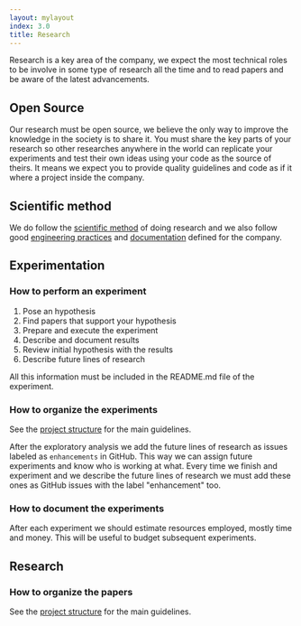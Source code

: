 ```yaml
---
layout: mylayout
index: 3.0
title: Research
---
```


Research is a key area of the company, we expect the most technical roles to be involve in some type of research all the time and to read papers and be aware of the latest advancements.

## Open Source

Our research must be open source, we believe the only way to improve the knowledge in the society is to share it. You must share the key parts of your research so other researches anywhere in the world can replicate your experiments and test their own ideas using your code as the source of theirs. It means we expect you to provide quality guidelines and code as if it where a project inside the company.

## Scientific method

We do follow the [scientific method](https://en.wikipedia.org/wiki/Scientific_method) of doing research and we also follow good [engineering practices](/4-3-developing) and [documentation](/4-2-documentation#project-structure) defined for the company.

## Experimentation

### How to perform an experiment

1. Pose an hypothesis
1. Find papers that support your hypothesis
1. Prepare and execute the experiment
1. Describe and document results
1. Review initial hypothesis with the results
1. Describe future lines of research

All this information must be included in the README.md file of the experiment.

### How to organize the experiments

See the [project structure](/4-2-documentation#project-structure) for the main guidelines.

After the exploratory analysis we add the future lines of research as issues labeled as `enhancements` in GitHub. This way we can assign future experiments and know who is working at what. Every time we finish and experiment and we describe the future lines of research we must add these ones as GitHub issues with the label "enhancement" too.

### How to document the experiments

After each experiment we should estimate resources employed, mostly time and money. This will be useful to budget subsequent experiments.

## Research

### How to organize the papers

See the [project structure](/4-2-documentation#project-structure) for the main guidelines.